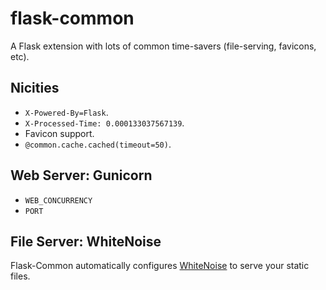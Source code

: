 # flask-common
A Flask extension with lots of common time-savers (file-serving, favicons, etc).

## Nicities

- `X-Powered-By=Flask`.
- `X-Processed-Time: 0.000133037567139`.
- Favicon support.
- `@common.cache.cached(timeout=50)`.

## Web Server: Gunicorn

- `WEB_CONCURRENCY`
-  `PORT`

## File Server: WhiteNoise

Flask-Common automatically configures [WhiteNoise](http://whitenoise.evans.io) to serve your static files.